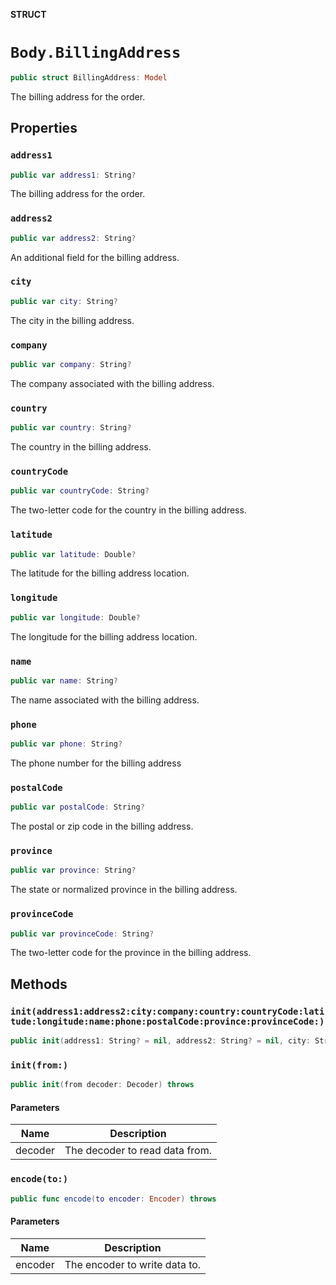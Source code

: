 **STRUCT**

# `Body.BillingAddress`

```swift
public struct BillingAddress: Model
```

The billing address for the order.

## Properties
### `address1`

```swift
public var address1: String?
```

The billing address for the order.

### `address2`

```swift
public var address2: String?
```

An additional field for the billing address.

### `city`

```swift
public var city: String?
```

The city in the billing address.

### `company`

```swift
public var company: String?
```

The company associated with the billing address.

### `country`

```swift
public var country: String?
```

The country in the billing address.

### `countryCode`

```swift
public var countryCode: String?
```

The two-letter code for the country in the billing address.

### `latitude`

```swift
public var latitude: Double?
```

The latitude for the billing address location.

### `longitude`

```swift
public var longitude: Double?
```

The longitude for the billing address location.

### `name`

```swift
public var name: String?
```

The name associated with the billing address.

### `phone`

```swift
public var phone: String?
```

The phone number for the billing address

### `postalCode`

```swift
public var postalCode: String?
```

The postal or zip code in the billing address.

### `province`

```swift
public var province: String?
```

The state or normalized province in the billing address.

### `provinceCode`

```swift
public var provinceCode: String?
```

The two-letter code for the province in the billing address.

## Methods
### `init(address1:address2:city:company:country:countryCode:latitude:longitude:name:phone:postalCode:province:provinceCode:)`

```swift
public init(address1: String? = nil, address2: String? = nil, city: String? = nil, company: String? = nil, country: String? = nil, countryCode: String? = nil, latitude: Double? = nil, longitude: Double? = nil, name: String? = nil, phone: String? = nil, postalCode: String? = nil, province: String? = nil, provinceCode: String? = nil)
```

### `init(from:)`

```swift
public init(from decoder: Decoder) throws
```

#### Parameters

| Name | Description |
| ---- | ----------- |
| decoder | The decoder to read data from. |

### `encode(to:)`

```swift
public func encode(to encoder: Encoder) throws
```

#### Parameters

| Name | Description |
| ---- | ----------- |
| encoder | The encoder to write data to. |
